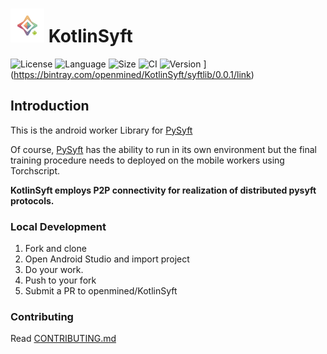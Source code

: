 # <img src="logo/pysyft_android.png" height="54"> KotlinSyft

![License](https://img.shields.io/github/license/openmined/KotlinSyft)
![Language](https://img.shields.io/github/languages/top/openmined/KotlinSyft)
![Size](https://img.shields.io/github/repo-size/openmined/KotlinSyft)
![CI](https://travis-ci.org/OpenMined/KotlinSyft.svg?branch=dev)
![Version](https://api.bintray.com/packages/openmined/KotlinSyft/syftlib/images/download.svg?version=0.0.1) ](https://bintray.com/openmined/KotlinSyft/syftlib/0.0.1/link)

## Introduction
This is the android worker Library for [PySyft](https://github.com/OpenMined/PySyft)

Of course, [PySyft](https://github.com/openmined/pysyft) has the ability to run in its own environment but the final training procedure needs to deployed on the mobile workers using Torchscript. 

**KotlinSyft employs P2P connectivity for realization of distributed pysyft protocols.**

### Local Development

1. Fork and clone
2. Open Android Studio and import project
4. Do your work.
5. Push to your fork
6. Submit a PR to openmined/KotlinSyft

### Contributing

Read [CONTRIBUTING.md](https://github.com/OpenMined/KotlinSyft/blob/master/CONTRIBUTING.md)

